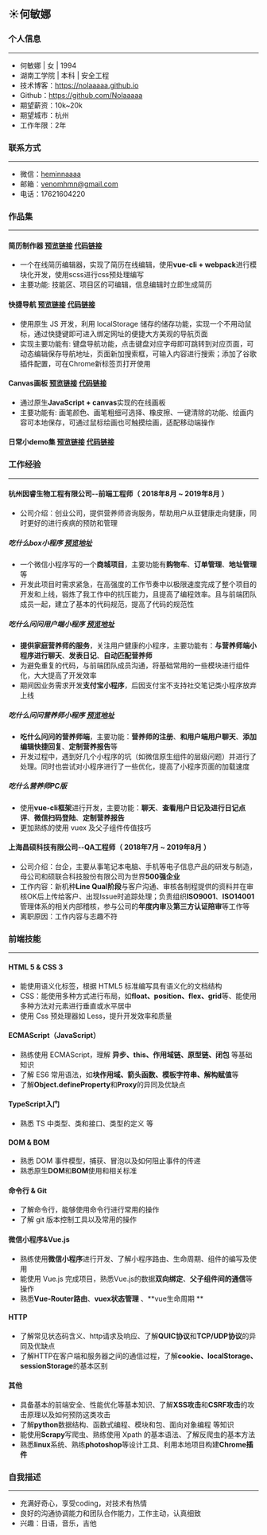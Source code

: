 ## :sunny:何敏娜

### 个人信息
___
* 何敏娜 | 女 | 1994 
* 湖南工学院 | 本科 | 安全工程
* 技术博客：https://nolaaaaa.github.io
* Github：https://github.com/Nolaaaaa
* 期望薪资：10k~20k
* 期望城市：杭州
* 工作年限：2年

### 联系方式
___
* 微信：[heminnaaaa](https://github.com/Nolaaaaa/resume/blob/master/img/wechat.jpg)
* 邮箱：[venomhmn@gmail.com](mailto:venomhmn@gmail.com)
* 电话：17621604220 

### 作品集
___
#### 简历制作器  [预览链接](https://nolaaaaa.github.io/resume-maker/dist/) [代码链接](https://github.com/Nolaaaaa/resume-maker)
* 一个在线简历编辑器，实现了简历在线编辑，使用**vue-cli + webpack**进行模块化开发，使用scss进行css预处理编写
* 主要功能: 技能区、项目区的可编辑，信息编辑时立即生成简历
#### 快捷导航  [预览链接](https://nolaaaaa.github.io/navigation-page) [代码链接](https://github.com/Nolaaaaa/navigation-page)
* 使用原生 JS 开发，利用 localStorage 储存的储存功能，实现一个不用动鼠标，通过快捷键即可进入绑定网址的便捷大方美观的导航页面
* 实现主要功能有: 键盘导航功能，点击键盘对应字母即可跳转到对应页面，可动态编辑保存导航地址，页面新加搜索框，可输入内容进行搜索；添加了谷歌插件配置，可在Chrome新标签页打开使用
#### Canvas画板  [预览链接](https://nolaaaaa.github.io/canvas-drawing-board) [代码链接](https://github.com/Nolaaaaa/canvas-drawing-board)
* 通过原生**JavaScript + canvas**实现的在线画板
* 主要功能有: 画笔颜色、画笔粗细可选择、橡皮擦、一键清除的功能、绘画内容可本地保存，可通过鼠标绘画也可触摸绘画，适配移动端操作 
#### 日常小demo集  [预览链接](https://github.com/Nolaaaaa/demo/blob/master/README.md) [代码链接](https://github.com/Nolaaaaa/demo)

### 工作经验
___
#### 杭州因睿生物工程有限公司--前端工程师（ 2018年8月 ~ 2019年8月 ）
* 公司介绍：创业公司，提供营养师咨询服务，帮助用户从亚健康走向健康，同时更好的进行疾病的预防和管理
##### 吃什么box小程序  [预览地址](https://github.com/Nolaaaaa/resume/blob/master/img/chishenme.jpg)
* 一个微信小程序写的一个**商城项目**，主要功能有**购物车**、**订单管理**、**地址管理**等
* 开发此项目时需求紧急，在高强度的工作节奏中以极限速度完成了整个项目的开发和上线，锻炼了我工作中的抗压能力，且提高了编程效率。且与前端团队成员一起，建立了基本的代码规范，提高了代码的规范性
##### 吃什么问问用户端小程序  [预览地址](https://github.com/Nolaaaaa/resume/blob/master/img/wenwen.jpg)
* **提供家庭营养师的服务**，关注用户健康的小程序，主要功能有：**与营养师端小程序进行聊天**、**发表日记**、**自动匹配营养师**
* 为避免重复的代码，与前端团队成员沟通，将基础常用的一些模块进行组件化，大大提高了开发效率
* 期间因业务需求开发**支付宝小程序**，后因支付宝不支持社交笔记类小程序放弃上线
##### 吃什么问问营养师小程序  [预览地址](https://github.com/Nolaaaaa/resume/blob/master/img/wenwen_diet.jpg)
* **吃什么问问的营养师端**，主要功能：**营养师的注册**、**和用户端用户聊天**、**添加编辑快捷回复**、**定制营养报告**等
* 开发过程中，遇到好几个小程序的坑（如微信原生组件的层级问题）并进行了处理。同时也尝试对小程序进行了一些优化，提高了小程序页面的加载速度
##### 吃什么营养师PC版
* 使用**vue-cli框架**进行开发，主要功能：**聊天**、**查看用户日记及进行日记点评**、**微信扫码登陆**、**定制营养报告**
* 更加熟练的使用 vuex 及父子组件传值技巧

#### 上海昌硕科技有限公司--QA工程师（ 2018年7月 ~ 2019年8月 ）
* 公司介绍：台企，主要从事笔记本电脑、手机等电子信息产品的研发与制造，母公司和硕联合科技股份有限公司为世界**500强企业**
* 工作内容：新机种**Line Qual阶段**与客户沟通、审核各制程提供的资料并在审核OK后上传给客户、出现Issue时追踪处理；负责组织**ISO9001**、**ISO14001**管理体系的相关内部稽核，参与公司的**年度内审**及**第三方认证陪审**等工作等
* 离职原因：工作内容与志趣不符

### 前端技能
___
#### HTML 5 & CSS 3 
* 能使用语义化标签，根据 HTML5 标准编写具有语义化的文档结构 
* CSS：能使用多种方式进行布局，如**float、position、flex、grid**等、能使用多种方法对元素进行垂直或水平居中
* 使用 Css 预处理器如 Less，提升开发效率和质量  
#### ECMAScript（JavaScript）
* 熟练使用 ECMAScript，理解 **异步、this、作用域链、原型链、闭包** 等基础知识
* 了解 ES6 常用语法，如**块作用域、箭头函数、模板字符串、解构赋值**等
* 了解**Object.defineProperty**和**Proxy**的异同及优缺点
#### TypeScript入门
* 熟悉 TS 中类型、类和接口、类型的定义 等
#### DOM & BOM 
* 熟悉 DOM 事件模型，捕获、冒泡以及如何阻止事件的传递 
* 熟悉原生**DOM**和**BOM**使用和相关标准 
#### 命令行 & Git 
* 了解命令行，能够使用命令行进行常用的操作 
* 了解 git 版本控制工具以及常用的操作 
#### 微信小程序&Vue.js
* 熟练使用**微信小程序**进行开发、了解小程序路由、生命周期、组件的编写及使用
* 能使用 Vue.js 完成项目，熟悉Vue.js的数据**双向绑定**、**父子组件间的通信**等操作
* 熟悉**Vue-Router路由**、**vuex状态管理** 、**vue生命周期 **
#### HTTP 
* 了解常见状态码含义、http请求及响应、了解**QUIC协议**和**TCP/UDP协议**的异同及优缺点
* 了解HTTP在客户端和服务器之间的通信过程，了解**cookie、localStorage、sessionStorage**的基本区别 
#### 其他  
* 具备基本的前端安全、性能优化等基本知识、了解**XSS攻击**和**CSRF攻击**的攻击原理以及如何预防这类攻击
* 了解**python**数据结构、函数式编程、模块和包、面向对象编程 等知识
* 能使用**Scrapy**写爬虫、熟练使用 Xpath 的基本语法、了解反爬虫的基本方法
* 熟悉**linux**系统、熟练**photoshop**等设计工具、利用本地项目构建**Chrome插件**

### 自我描述
___
* 充满好奇心，享受coding，对技术有热情 
* 良好的沟通协调能力和团队合作能力，工作主动，认真细致 
* 兴趣：日语，音乐，吉他
